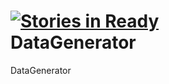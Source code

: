 [![Stories in Ready](http://badge.waffle.io/wgoyer/DataGenerator.png)](http://waffle.io/wgoyer/DataGenerator)  
DataGenerator
=============

DataGenerator
